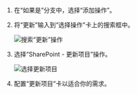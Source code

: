 1. 在“如果是”分支中，选择“添加操作”。
2. 将“更新”输入到“选择操作”卡上的搜索框中。
   
    ![搜索“更新”操作](includes/media/modern-approvals/search-update-item.png)
3. 选择“SharePoint - 更新项目”操作。
   
    ![选择更新项目](includes/media/modern-approvals/select-update-item-yes.png)
4. 配置“更新项目”卡以适合你的需求。

